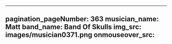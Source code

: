 ------
pagination_pageNumber: 363
musician_name: Matt
band_name: Band Of Skulls
img_src: images/musician0371.png
onmouseover_src: 
------